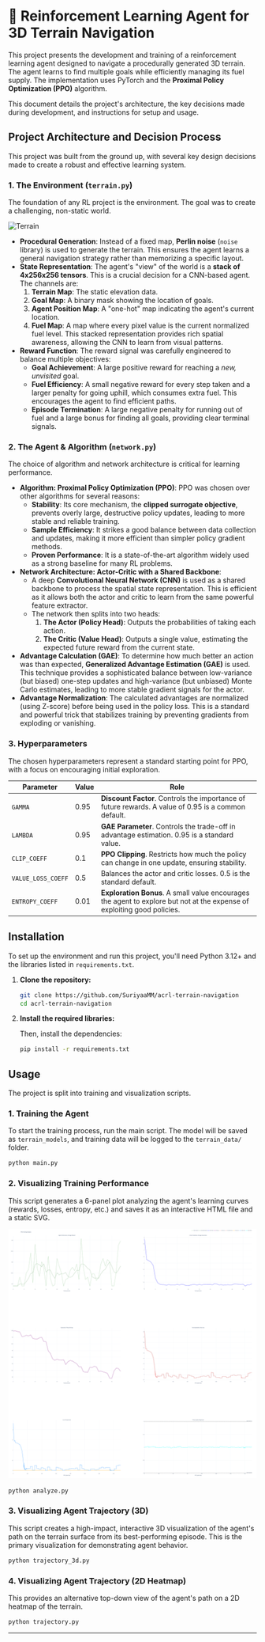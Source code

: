 # 🤖 Reinforcement Learning Agent for 3D Terrain Navigation

This project presents the development and training of a reinforcement learning agent designed to navigate a procedurally generated 3D terrain. The agent learns to find multiple goals while efficiently managing its fuel supply. The implementation uses PyTorch and the **Proximal Policy Optimization (PPO)** algorithm.

This document details the project's architecture, the key decisions made during development, and instructions for setup and usage.

## Project Architecture and Decision Process

This project was built from the ground up, with several key design decisions made to create a robust and effective learning system.

### 1. The Environment (`terrain.py`)

The foundation of any RL project is the environment. The goal was to create a challenging, non-static world.

![Terrain](./3dTerrainNavigation/terrain.svg)

  * **Procedural Generation**: Instead of a fixed map, **Perlin noise** (`noise` library) is used to generate the terrain. This ensures the agent learns a general navigation strategy rather than memorizing a specific layout.
  * **State Representation**: The agent's "view" of the world is a **stack of 4x256x256 tensors**. This is a crucial decision for a CNN-based agent. The channels are:
    1.  **Terrain Map**: The static elevation data.
    2.  **Goal Map**: A binary mask showing the location of goals.
    3.  **Agent Position Map**: A "one-hot" map indicating the agent's current location.
    4.  **Fuel Map**: A map where every pixel value is the current normalized fuel level.
        This stacked representation provides rich spatial awareness, allowing the CNN to learn from visual patterns.
  * **Reward Function**: The reward signal was carefully engineered to balance multiple objectives:
      * **Goal Achievement**: A large positive reward for reaching a *new, unvisited* goal.
      * **Fuel Efficiency**: A small negative reward for every step taken and a larger penalty for going uphill, which consumes extra fuel. This encourages the agent to find efficient paths.
      * **Episode Termination**: A large negative penalty for running out of fuel and a large bonus for finding all goals, providing clear terminal signals.

### 2. The Agent & Algorithm (`network.py`)

The choice of algorithm and network architecture is critical for learning performance.

  * **Algorithm: Proximal Policy Optimization (PPO)**: PPO was chosen over other algorithms for several reasons:
      * **Stability**: Its core mechanism, the **clipped surrogate objective**, prevents overly large, destructive policy updates, leading to more stable and reliable training.
      * **Sample Efficiency**: It strikes a good balance between data collection and updates, making it more efficient than simpler policy gradient methods.
      * **Proven Performance**: It is a state-of-the-art algorithm widely used as a strong baseline for many RL problems.
  * **Network Architecture: Actor-Critic with a Shared Backbone**:
      * A deep **Convolutional Neural Network (CNN)** is used as a shared backbone to process the spatial state representation. This is efficient as it allows both the actor and critic to learn from the same powerful feature extractor.
      * The network then splits into two heads:
        1.  **The Actor (Policy Head)**: Outputs the probabilities of taking each action.
        2.  **The Critic (Value Head)**: Outputs a single value, estimating the expected future reward from the current state.
  * **Advantage Calculation (GAE)**: To determine how much better an action was than expected, **Generalized Advantage Estimation (GAE)** is used. This technique provides a sophisticated balance between low-variance (but biased) one-step updates and high-variance (but unbiased) Monte Carlo estimates, leading to more stable gradient signals for the actor.
  * **Advantage Normalization**: The calculated advantages are normalized (using Z-score) before being used in the policy loss. This is a standard and powerful trick that stabilizes training by preventing gradients from exploding or vanishing.

### 3. Hyperparameters

The chosen hyperparameters represent a standard starting point for PPO, with a focus on encouraging initial exploration.

| Parameter          | Value | Role                                                                                              |
| ------------------ | ----- | ------------------------------------------------------------------------------------------------- |
| `GAMMA`            | 0.95  | **Discount Factor**. Controls the importance of future rewards. A value of 0.95 is a common default. |
| `LAMBDA`           | 0.95  | **GAE Parameter**. Controls the trade-off in advantage estimation. 0.95 is a standard value.        |
| `CLIP_COEFF`       | 0.1   | **PPO Clipping**. Restricts how much the policy can change in one update, ensuring stability.       |
| `VALUE_LOSS_COEFF` | 0.5   | Balances the actor and critic losses. 0.5 is the standard default.                                 |
| `ENTROPY_COEFF`    | 0.01  | **Exploration Bonus**. A small value encourages the agent to explore but not at the expense of exploiting good policies. |

## Installation

To set up the environment and run this project, you'll need Python 3.12+ and the libraries listed in `requirements.txt`.

1.  **Clone the repository:**

    ```bash
    git clone https://github.com/SuriyaaMM/acrl-terrain-navigation
    cd acrl-terrain-navigation
    ```

2.  **Install the required libraries:**

    Then, install the dependencies:

    ```bash
    pip install -r requirements.txt
    ```

## Usage

The project is split into training and visualization scripts.

### 1. Training the Agent

To start the training process, run the main script. The model will be saved as `terrain_models`, and training data will be logged to the `terrain_data/` folder.

```bash
python main.py
```

### 2. Visualizing Training Performance

This script generates a 6-panel plot analyzing the agent's learning curves (rewards, losses, entropy, etc.) and saves it as an interactive HTML file and a static SVG.

![Analysis](./3dTerrainNavigation/training_analysis.svg)

```bash
python analyze.py
```

### 3. Visualizing Agent Trajectory (3D)

This script creates a high-impact, interactive 3D visualization of the agent's path on the terrain surface from its best-performing episode. This is the primary visualization for demonstrating agent behavior.

```bash
python trajectory_3d.py
```

### 4. Visualizing Agent Trajectory (2D Heatmap)

This provides an alternative top-down view of the agent's path on a 2D heatmap of the terrain.

```bash
python trajectory.py
```

-----


